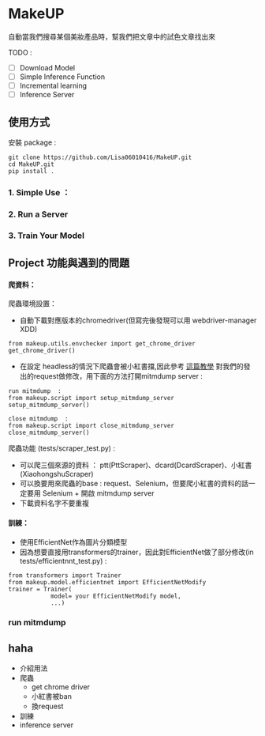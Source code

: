 # MakeUP
自動當我們搜尋某個美妝產品時，幫我們把文章中的試色文章找出來

TODO :

- [ ] Download Model
- [ ] Simple Inference Function
- [ ] Incremental learning
- [ ] Inference Server

## 使用方式
安裝 package :
```
git clone https://github.com/Lisa06010416/MakeUP.git
cd MakeUP.git
pip install .
```

###  1. Simple Use ：

###  2. Run a Server

###  3. Train Your Model


## Project 功能與遇到的問題
#### 爬資料：
爬蟲環境設置：
* 自動下載對應版本的chromedriver(但寫完後發現可以用 webdriver-manager XDD)
```
from makeup.utils.envchecker import get_chrome_driver
get_chrome_driver()
```
* 在設定 headless的情況下爬蟲會被小紅書擋,因此參考 [這篇教學](https://intoli.com/blog/making-chrome-headless-undetectable/) 對我們的發出的request做修改，用下面的方法打開mitmdump server :

```
run mitmdump  :
from makeup.script import setup_mitmdump_server
setup_mitmdump_server()

close mitmdump  :
from makeup.script import close_mitmdump_server
close_mitmdump_server()
```

爬蟲功能 (tests/scraper_test.py) :
* 可以爬三個來源的資料 ： ptt(PttScraper)、dcard(DcardScraper)、小紅書(XiaohongshuScraper)
* 可以換要用來爬蟲的base : request、Selenium，但要爬小紅書的資料的話一定要用 Selenium + 開啟 mitmdump server
* 下載資料名字不要重複

#### 訓練：
* 使用EfficientNet作為圖片分類模型
* 因為想要直接用transformers的trainer，因此對EfficientNet做了部分修改(in tests/efficientnnt_test.py) :
```
from transformers import Trainer
from makeup.model.efficientnet import EfficientNetModify
trainer = Trainer(
            model= your EfficientNetModify model,
            ...)
```


### run mitmdump


## haha
* 介紹用法
* 爬蟲
    - get chrome driver
    - 小紅書被ban
    - 換request
* 訓練
* inference server
